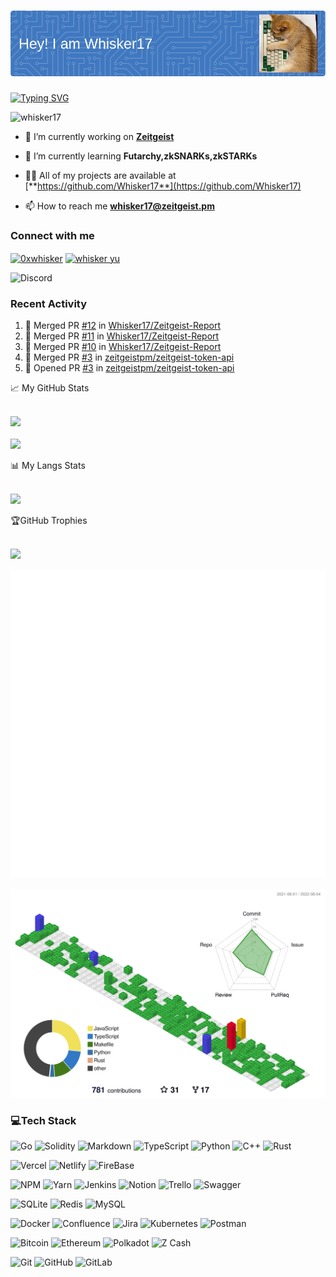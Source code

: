 <h1 align="center"> <img src="./src/github-header-image.png" alt="whisker17" /> </h1>

[![Typing SVG](https://readme-typing-svg.herokuapp.com?duration=6000&color=000000&multiline=true&width=450&height=60&lines=Previous+blockchain+back-end+dev;Work+as+a+developer+advocate+currently)](https://git.io/typing-svg)

<p align="left"> <img src="https://visitcount.itsvg.in/api?id=Whisker17&icon=0&color=0" alt="whisker17" /> </p>

- 🔭 I’m currently working on [**Zeitgeist**](https://zeitgeist.pm/)

- 🌱 I’m currently learning **Futarchy,zkSNARKs,zkSTARKs**

- 👨‍💻 All of my projects are available at [**https://github.com/Whisker17**](https://github.com/Whisker17)

- 📫 How to reach me **whisker17@zeitgeist.pm**

<h3 align="left">Connect with me</h3>
<p align="left">
<a href="https://twitter.com/0xwhisker" target="blank"><img align="center" src="https://raw.githubusercontent.com/rahuldkjain/github-profile-readme-generator/master/src/images/icons/Social/twitter.svg" alt="0xwhisker" height="30" width="40" /></a>
<a href="https://linkedin.com/in/whisker yu" target="blank"><img align="center" src="https://raw.githubusercontent.com/rahuldkjain/github-profile-readme-generator/master/src/images/icons/Social/linked-in-alt.svg" alt="whisker yu" height="30" width="40" /></a><br/>

![Discord](https://dcbadge.vercel.app/api/shield/838241018943111178)

</p>

### Recent Activity

<!--START_SECTION:activity-->

1. 🎉 Merged PR [#12](https://github.com/Whisker17/Zeitgeist-Report/pull/12) in [Whisker17/Zeitgeist-Report](https://github.com/Whisker17/Zeitgeist-Report)
2. 🎉 Merged PR [#11](https://github.com/Whisker17/Zeitgeist-Report/pull/11) in [Whisker17/Zeitgeist-Report](https://github.com/Whisker17/Zeitgeist-Report)
3. 🎉 Merged PR [#10](https://github.com/Whisker17/Zeitgeist-Report/pull/10) in [Whisker17/Zeitgeist-Report](https://github.com/Whisker17/Zeitgeist-Report)
4. 🎉 Merged PR [#3](https://github.com/zeitgeistpm/zeitgeist-token-api/pull/3) in [zeitgeistpm/zeitgeist-token-api](https://github.com/zeitgeistpm/zeitgeist-token-api)
5. 💪 Opened PR [#3](https://github.com/zeitgeistpm/zeitgeist-token-api/pull/3) in [zeitgeistpm/zeitgeist-token-api](https://github.com/zeitgeistpm/zeitgeist-token-api)
<!--END_SECTION:activity-->

<summary>📈 My GitHub Stats</summary>
<br/>

![](https://github-readme-stats.vercel.app/api?username=Whisker17&theme=radical&hide_border=false&include_all_commits=true&count_private=true)<br/><br/>
![](https://github-readme-streak-stats.herokuapp.com/?user=Whisker17&theme=radical&hide_border=false)<br/>

<summary>📊 My Langs Stats</summary>
<br/>

![](https://github-readme-stats.vercel.app/api/top-langs/?username=Whisker17&theme=radical&hide_border=false&include_all_commits=true&count_private=true&layout=compact)

<summary>🏆GitHub Trophies</summary>
<br/>

![](https://github-profile-trophy.vercel.app/?username=Whisker17&theme=monokai&no-frame=false&no-bg=false&margin-w=4)

![Metrics](/github-metrics.svg)

![](./profile-3d-contrib/profile-gitblock.svg)

### 💻Tech Stack

<!-- Program language -->

![Go](https://img.shields.io/badge/go-%2300ADD8.svg?style=for-the-badge&logo=go&logoColor=white)
![Solidity](https://img.shields.io/badge/Solidity-%23363636.svg?style=for-the-badge&logo=solidity&logoColor=white)
![Markdown](https://img.shields.io/badge/markdown-%23000000.svg?style=for-the-badge&logo=markdown&logoColor=white)
![TypeScript](https://img.shields.io/badge/typescript-%23007ACC.svg?style=for-the-badge&logo=typescript&logoColor=white)
![Python](https://img.shields.io/badge/python-3670A0?style=for-the-badge&logo=python&logoColor=ffdd54)
![C++](https://img.shields.io/badge/c++-%2300599C.svg?style=for-the-badge&logo=c%2B%2B&logoColor=white)
![Rust](https://img.shields.io/badge/rust-%23000000.svg?style=for-the-badge&logo=rust&logoColor=white)

<!-- Host -->

![Vercel](https://img.shields.io/badge/vercel-%23000000.svg?style=for-the-badge&logo=vercel&logoColor=white)
![Netlify](https://img.shields.io/badge/netlify-%23000000.svg?style=for-the-badge&logo=netlify&logoColor=#00C7B7)
![FireBase](https://img.shields.io/badge/firebase-ffca28?style=for-the-badge&logo=firebase&logoColor=black)

<!-- Tools -->

![NPM](https://img.shields.io/badge/NPM-%23000000.svg?style=for-the-badge&logo=npm&logoColor=white)
![Yarn](https://img.shields.io/badge/yarn-%232C8EBB.svg?style=for-the-badge&logo=yarn&logoColor=white)
![Jenkins](https://img.shields.io/badge/jenkins-%232C5263.svg?style=for-the-badge&logo=jenkins&logoColor=white)
![Notion](https://img.shields.io/badge/Notion-%23000000.svg?style=for-the-badge&logo=notion&logoColor=white)
![Trello](https://img.shields.io/badge/Trello-%23026AA7.svg?style=for-the-badge&logo=Trello&logoColor=white)
![Swagger](https://img.shields.io/badge/Swagger-85EA2D?style=for-the-badge&logo=Swagger&logoColor=white)

<!-- DB -->

![SQLite](https://img.shields.io/badge/sqlite-%2307405e.svg?style=for-the-badge&logo=sqlite&logoColor=white)
![Redis](https://img.shields.io/badge/redis-%23DD0031.svg?style=for-the-badge&logo=redis&logoColor=white)
![MySQL](https://img.shields.io/badge/mysql-%2300f.svg?style=for-the-badge&logo=mysql&logoColor=white)

<!-- Devops -->

![Docker](https://img.shields.io/badge/docker-%230db7ed.svg?style=for-the-badge&logo=docker&logoColor=white)
![Confluence](https://img.shields.io/badge/confluence-%23172BF4.svg?style=for-the-badge&logo=confluence&logoColor=white)
![Jira](https://img.shields.io/badge/jira-%230A0FFF.svg?style=for-the-badge&logo=jira&logoColor=white)
![Kubernetes](https://img.shields.io/badge/kubernetes-%23326ce5.svg?style=for-the-badge&logo=kubernetes&logoColor=white)
![Postman](https://img.shields.io/badge/Postman-FF6C37?style=for-the-badge&logo=postman&logoColor=white)

<!-- Blockchain  -->

![Bitcoin](https://img.shields.io/badge/Bitcoin-000?style=for-the-badge&logo=bitcoin&logoColor=white)
![Ethereum](https://img.shields.io/badge/Ethereum-3C3C3D?style=for-the-badge&logo=Ethereum&logoColor=white)
![Polkadot](https://img.shields.io/badge/polkadot-E6007A?style=for-the-badge&logo=polkadot&logoColor=white)
![Z Cash](https://img.shields.io/badge/Zcash-F4B728?style=for-the-badge&logo=zcash&logoColor=white)

<!-- Version control -->

![Git](https://img.shields.io/badge/git-%23F05033.svg?style=for-the-badge&logo=git&logoColor=white)
![GitHub](https://img.shields.io/badge/github-%23121011.svg?style=for-the-badge&logo=github&logoColor=white)
![GitLab](https://img.shields.io/badge/gitlab-%23181717.svg?style=for-the-badge&logo=gitlab&logoColor=white)
